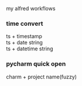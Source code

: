 my alfred workflows 


### time convert

ts + timestamp  
ts + date string  
ts + datetime string  


### pycharm quick open
charm + project name(fuzzy)
